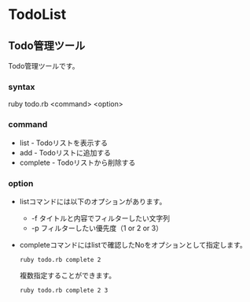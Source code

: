 # TodoList

## Todo管理ツール

Todo管理ツールです。

### syntax

ruby todo.rb &lt;command&gt; &lt;option&gt;

### command

- list     - Todoリストを表示する
- add      - Todoリストに追加する
- complete - Todoリストから削除する

### option

- listコマンドには以下のオプションがあります。

  - -f タイトルと内容でフィルターしたい文字列
  - -p フィルターしたい優先度（1 or 2 or 3）

- completeコマンドにはlistで確認したNoをオプションとして指定します。
  
  `ruby todo.rb complete 2`
  
  複数指定することができます。
  
  `ruby todo.rb complete 2 3`

